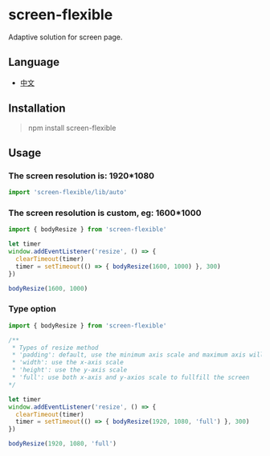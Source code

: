 # screen-flexible
Adaptive solution for screen page.

## Language

- [中文](https://github.com/excaliburhan/screen-flexible/blob/master/docs/zh_CN.md)

## Installation

> npm install screen-flexible

## Usage

### The screen resolution is: 1920*1080

```js
import 'screen-flexible/lib/auto'
```

### The screen resolution is custom, eg: 1600*1000

```js
import { bodyResize } from 'screen-flexible'

let timer
window.addEventListener('resize', () => {
  clearTimeout(timer)
  timer = setTimeout(() => { bodyResize(1600, 1000) }, 300)
})

bodyResize(1600, 1000)
```

### Type option

```js
import { bodyResize } from 'screen-flexible'

/**
 * Types of resize method
 * 'padding': default, use the minimum axis scale and maximum axis will be padding with blank
 * 'width': use the x-axis scale
 * 'height': use the y-axis scale
 * 'full': use both x-axis and y-axios scale to fullfill the screen
*/

let timer
window.addEventListener('resize', () => {
  clearTimeout(timer)
  timer = setTimeout(() => { bodyResize(1920, 1080, 'full') }, 300)
})

bodyResize(1920, 1080, 'full')
```
